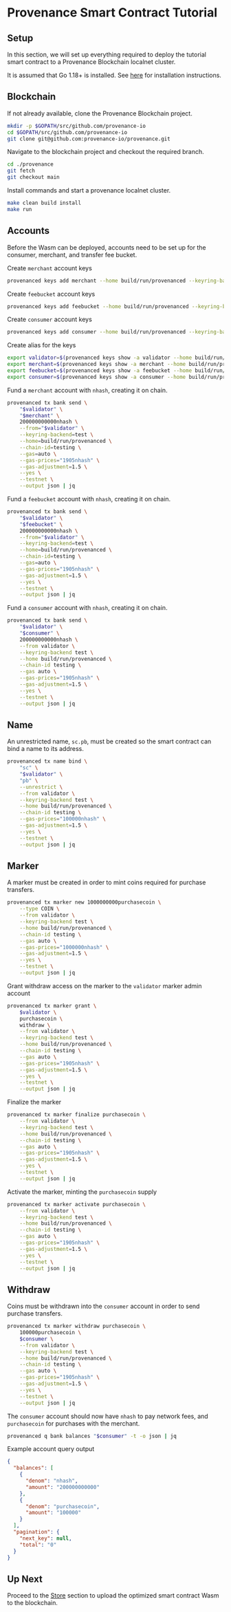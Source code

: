 # Provenance Smart Contract Tutorial

## Setup

In this section, we will set up everything required to deploy the tutorial smart contract to a
Provenance Blockchain localnet cluster.

It is assumed that Go 1.18+ is installed. See [here](https://golang.org/doc/install) for installation instructions.

## Blockchain

If not already available, clone the Provenance Blockchain project.

```bash
mkdir -p $GOPATH/src/github.com/provenance-io
cd $GOPATH/src/github.com/provenance-io
git clone git@github.com:provenance-io/provenance.git
```

Navigate to the blockchain project and checkout the required branch.

```bash
cd ./provenance
git fetch
git checkout main
```

Install commands and start a provenance localnet cluster.

```bash
make clean build install
make run
```

## Accounts

Before the Wasm can be deployed, accounts need to be set up for the consumer, merchant,
and transfer fee bucket.

Create `merchant` account keys

```bash
provenanced keys add merchant --home build/run/provenanced --keyring-backend test --testnet --hd-path "44'/1'/0'/0/0" --output json | jq
```

Create `feebucket` account keys

```bash
provenanced keys add feebucket --home build/run/provenanced --keyring-backend test --testnet --hd-path "44'/1'/0'/0/0" --output json | jq
```

Create `consumer` account keys

```bash
provenanced keys add consumer --home build/run/provenanced --keyring-backend test --testnet --hd-path "44'/1'/0'/0/0" --output json | jq
```

Create alias for the keys

```bash
export validator=$(provenanced keys show -a validator --home build/run/provenanced --keyring-backend test -t)
export merchant=$(provenanced keys show -a merchant --home build/run/provenanced --keyring-backend test -t)
export feebucket=$(provenanced keys show -a feebucket --home build/run/provenanced --keyring-backend test -t)
export consumer=$(provenanced keys show -a consumer --home build/run/provenanced --keyring-backend test -t)
```

Fund a `merchant` account with `nhash`, creating it on chain.

```bash
provenanced tx bank send \
	"$validator" \
	"$merchant" \
	200000000000nhash \
	--from="$validator" \
	--keyring-backend=test \
	--home=build/run/provenanced \
	--chain-id=testing \
	--gas=auto \
	--gas-prices="1905nhash" \
	--gas-adjustment=1.5 \
	--yes \
	--testnet \
	--output json | jq
```

Fund a `feebucket` account with `nhash`, creating it on chain.

```bash
provenanced tx bank send \
	"$validator" \
	"$feebucket" \
	200000000000nhash \
	--from="$validator" \
	--keyring-backend=test \
	--home=build/run/provenanced \
	--chain-id=testing \
	--gas=auto \
	--gas-prices="1905nhash" \
	--gas-adjustment=1.5 \
	--yes \
	--testnet \
	--output json | jq
```

Fund a `consumer` account with `nhash`, creating it on chain.

```bash
provenanced tx bank send \
    "$validator" \
    "$consumer" \
    200000000000nhash \
    --from validator \
    --keyring-backend test \
    --home build/run/provenanced \
    --chain-id testing \
    --gas auto \
    --gas-prices="1905nhash" \
	--gas-adjustment=1.5 \
    --yes \
    --testnet \
	--output json | jq
```

## Name

An unrestricted name, `sc.pb`, must be created so the smart contract can bind a name to its
address.

```bash
provenanced tx name bind \
    "sc" \
    "$validator" \
    "pb" \
    --unrestrict \
    --from validator \
    --keyring-backend test \
    --home build/run/provenanced \
    --chain-id testing \
    --gas-prices="100000nhash" \
	--gas-adjustment=1.5 \
    --yes \
    --testnet \
	--output json | jq
```

## Marker

A marker must be created in order to mint coins required for purchase transfers.

```bash
provenanced tx marker new 1000000000purchasecoin \
    --type COIN \
    --from validator \
    --keyring-backend test \
    --home build/run/provenanced \
    --chain-id testing \
    --gas auto \
    --gas-prices="1000000nhash" \
	--gas-adjustment=1.5 \
    --yes \
    --testnet \
	--output json | jq
```

Grant withdraw access on the marker to the `validator` marker admin account

```bash
provenanced tx marker grant \
    $validator \
    purchasecoin \
    withdraw \
    --from validator \
    --keyring-backend test \
    --home build/run/provenanced \
    --chain-id testing \
    --gas auto \
    --gas-prices="1905nhash" \
	--gas-adjustment=1.5 \
    --yes \
    --testnet \
	--output json | jq
```

Finalize the marker

```bash
provenanced tx marker finalize purchasecoin \
    --from validator \
    --keyring-backend test \
    --home build/run/provenanced \
    --chain-id testing \
    --gas auto \
    --gas-prices="1905nhash" \
	--gas-adjustment=1.5 \
    --yes \
    --testnet \
	--output json | jq
```

Activate the marker, minting the `purchasecoin` supply

```bash
provenanced tx marker activate purchasecoin \
    --from validator \
    --keyring-backend test \
    --home build/run/provenanced \
    --chain-id testing \
    --gas auto \
    --gas-prices="1905nhash" \
	--gas-adjustment=1.5 \
    --yes \
    --testnet \
	--output json | jq
```

## Withdraw

Coins must be withdrawn into the `consumer` account in order to send purchase transfers.

```bash
provenanced tx marker withdraw purchasecoin \
    100000purchasecoin \
    $consumer \
    --from validator \
    --keyring-backend test \
    --home build/run/provenanced \
    --chain-id testing \
    --gas auto \
    --gas-prices="1905nhash" \
	--gas-adjustment=1.5 \
    --yes \
    --testnet \
	--output json | jq
```

The `consumer` account should now have `nhash` to pay network fees, and `purchasecoin` for purchases with
the merchant.

```bash
provenanced q bank balances "$consumer" -t -o json | jq
```

Example account query output

```json
{
  "balances": [
    {
      "denom": "nhash",
      "amount": "200000000000"
    },
    {
      "denom": "purchasecoin",
      "amount": "100000"
    }
  ],
  "pagination": {
    "next_key": null,
    "total": "0"
  }
}
```

## Up Next

Proceed to the [Store](09-store.md) section to upload the optimized smart contract Wasm to the
blockchain.

